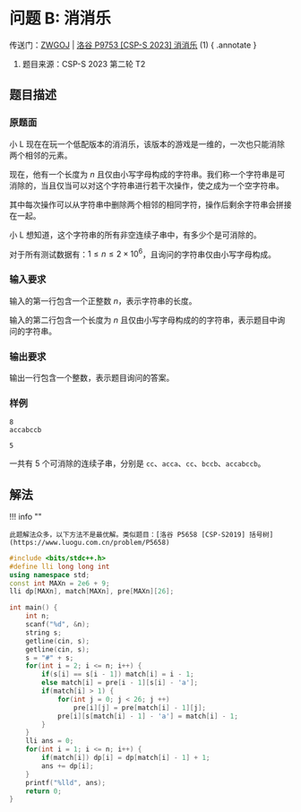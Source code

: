 # 问题 B: 消消乐

传送门：[ZWGOJ](http://81.68.64.169/problem.php?cid=1013&pid=1) | [洛谷 P9753 [CSP-S 2023] 消消乐](https://www.luogu.com.cn/problem/P9753) (1)
{ .annotate }

1.  题目来源：CSP-S 2023 第二轮 T2

## 题目描述

### 原题面

小 L 现在在玩一个低配版本的消消乐，该版本的游戏是一维的，一次也只能消除两个相邻的元素。

现在，他有一个长度为 $n$ 且仅由小写字母构成的字符串。我们称一个字符串是可消除的，当且仅当可以对这个字符串进行若干次操作，使之成为一个空字符串。

其中每次操作可以从字符串中删除两个相邻的相同字符，操作后剩余字符串会拼接在一起。

小 L 想知道，这个字符串的所有非空连续子串中，有多少个是可消除的。

对于所有测试数据有：$1 \le n \le 2 \times 10^6$，且询问的字符串仅由小写字母构成。

### 输入要求

输入的第一行包含一个正整数 $n$，表示字符串的长度。

输入的第二行包含一个长度为 $n$ 且仅由小写字母构成的的字符串，表示题目中询问的字符串。

### 输出要求

输出一行包含一个整数，表示题目询问的答案。

### 样例

<div class="grid" markdown>

```text
8
accabccb
```

```text
5
```

</div>

一共有 $5$ 个可消除的连续子串，分别是 `cc`、`acca`、`cc`、`bccb`、`accabccb`。

## 解法

!!! info ""

    此题解法众多，以下方法不是最优解。类似题目：[洛谷 P5658 [CSP-S2019] 括号树](https://www.luogu.com.cn/problem/P5658)

```cpp
#include <bits/stdc++.h>
#define lli long long int
using namespace std;
const int MAXn = 2e6 + 9;
lli dp[MAXn], match[MAXn], pre[MAXn][26];

int main() {
    int n;
    scanf("%d", &n);
    string s;
    getline(cin, s);
    getline(cin, s);
    s = "#" + s;
    for(int i = 2; i <= n; i++) {
        if(s[i] == s[i - 1]) match[i] = i - 1;
        else match[i] = pre[i - 1][s[i] - 'a'];
        if(match[i] > 1) {
            for(int j = 0; j < 26; j ++)
                pre[i][j] = pre[match[i] - 1][j];
            pre[i][s[match[i] - 1] - 'a'] = match[i] - 1;
        }
    }
    lli ans = 0;
    for(int i = 1; i <= n; i++) {
        if(match[i]) dp[i] = dp[match[i] - 1] + 1;
        ans += dp[i];
    }
    printf("%lld", ans);
    return 0;
}
```
